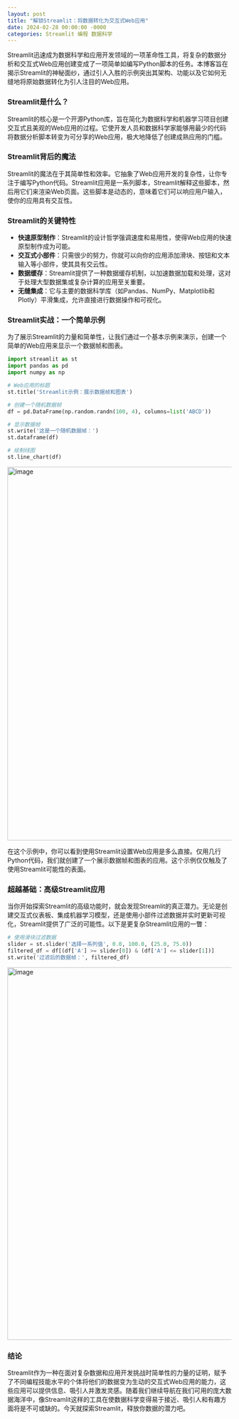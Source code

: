 ```yaml
---
layout: post
title: "解锁Streamlit：将数据转化为交互式Web应用"
date: 2024-02-28 00:00:00 -0000
categories: Streamlit 编程 数据科学
---
```


Streamlit迅速成为数据科学和应用开发领域的一项革命性工具，将复杂的数据分析和交互式Web应用创建变成了一项简单如编写Python脚本的任务。本博客旨在揭示Streamlit的神秘面纱，通过引人入胜的示例突出其架构、功能以及它如何无缝地将原始数据转化为引人注目的Web应用。

### Streamlit是什么？

Streamlit的核心是一个开源Python库，旨在简化为数据科学和机器学习项目创建交互式且美观的Web应用的过程。它使开发人员和数据科学家能够用最少的代码将数据分析脚本转变为可分享的Web应用，极大地降低了创建成熟应用的门槛。

### Streamlit背后的魔法

Streamlit的魔法在于其简单性和效率。它抽象了Web应用开发的复杂性，让你专注于编写Python代码。Streamlit应用是一系列脚本，Streamlit解释这些脚本，然后用它们来渲染Web页面。这些脚本是动态的，意味着它们可以响应用户输入，使你的应用具有交互性。

### Streamlit的关键特性

- **快速原型制作**：Streamlit的设计哲学强调速度和易用性，使得Web应用的快速原型制作成为可能。
- **交互式小部件**：只需很少的努力，你就可以向你的应用添加滑块、按钮和文本输入等小部件，使其具有交云性。
- **数据缓存**：Streamlit提供了一种数据缓存机制，以加速数据加载和处理，这对于处理大型数据集或复杂计算的应用至关重要。
- **无缝集成**：它与主要的数据科学库（如Pandas、NumPy、Matplotlib和Plotly）平滑集成，允许直接进行数据操作和可视化。

### Streamlit实战：一个简单示例

为了展示Streamlit的力量和简单性，让我们通过一个基本示例来演示，创建一个简单的Web应用来显示一个数据帧和图表。

```python
import streamlit as st
import pandas as pd
import numpy as np

# Web应用的标题
st.title('Streamlit示例：展示数据帧和图表')

# 创建一个随机数据帧
df = pd.DataFrame(np.random.randn(100, 4), columns=list('ABCD'))

# 显示数据帧
st.write('这是一个随机数据帧：')
st.dataframe(df)

# 绘制线图
st.line_chart(df)
```
<img width="839" alt="image" src="https://github.com/talkincode/toughradius/assets/377938/37bb2209-600d-4490-aac3-f1cd776bd636">

在这个示例中，你可以看到使用Streamlit设置Web应用是多么直接。仅用几行Python代码，我们就创建了一个展示数据帧和图表的应用。这个示例仅仅触及了使用Streamlit可能性的表面。

### 超越基础：高级Streamlit应用

当你开始探索Streamlit的高级功能时，就会发现Streamlit的真正潜力。无论是创建交互式仪表板、集成机器学习模型，还是使用小部件过滤数据并实时更新可视化，Streamlit提供了广泛的可能性。以下是更复杂Streamlit应用的一瞥：

```python
# 使用滑块过滤数据
slider = st.slider('选择一系列值', 0.0, 100.0, (25.0, 75.0))
filtered_df = df[(df['A'] >= slider[0]) & (df['A'] <= slider[1])]
st.write('过滤后的数据帧：', filtered_df)
```

<img width="837" alt="image" src="https://github.com/talkincode/toughradius/assets/377938/a67d9034-4ea6-4ce4-8a8a-21836b096a3f">

### 结论

Streamlit作为一种在面对复杂数据和应用开发挑战时简单性的力量的证明，赋予了不同编程技能水平的个体将他们的数据变为生动的交互式Web应用的能力，这些应用可以提供信息、吸引人并激发灵感。随着我们继续导航在我们可用的庞大数据海洋中，像Streamlit这样的工具在使数据科学变得易于接近、吸引人和有趣方面将是不可或缺的。今天就探索Streamlit，释放你数据的潜力吧。